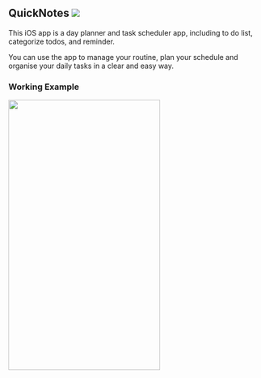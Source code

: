 ## QuickNotes [![](https://img.shields.io/badge/Anand-Gupta-brightgreen.svg?colorB=ff0000)](https://www.linkedin.com/in/anand-gupta12cs07/)
This iOS app is a day planner and task scheduler app, including to do list, categorize todos, and reminder.

You can use the app to manage your routine, plan your schedule and organise your daily tasks in a clear and easy way.

### Working Example
<img src="https://github.com/anand12cs07/QuickNotes/blob/master/Screenshots/QuickNote.gif" height="534" width="300">

